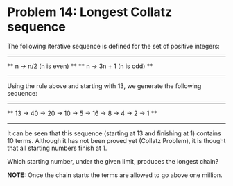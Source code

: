 # Problem 14: Longest Collatz sequence

The following iterative sequence is defined for the set of positive integers:

---

** n → n/2 (n is even) **
** n → 3n + 1 (n is odd) **

---

Using the rule above and starting with 13, we generate the following sequence:

---

** 13 → 40 → 20 → 10 → 5 → 16 → 8 → 4 → 2 → 1 **

---

It can be seen that this sequence (starting at 13 and finishing at 1) contains 10 terms. Although it has not been proved yet (Collatz Problem), it is thought that all starting numbers finish at 1.

Which starting number, under the given limit, produces the longest chain?

**NOTE:** Once the chain starts the terms are allowed to go above one million.
